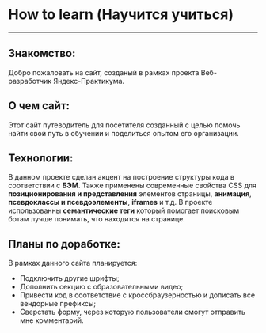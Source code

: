 # How to learn (Научится учиться)

---

## Знакомство:

Добро пожаловать на сайт, созданый в рамках проекта Веб-разработчик Яндекс-Практикума.

## О чем сайт:

Этот сайт путеводитель для посетителя созданный с целью помочь найти свой путь в обучении и поделиться опытом его организации.

## Технологии:

В данном проекте сделан акцент на построение структуры кода в соответствии с **БЭМ**.
Также применены современные свойства CSS для **позиционирования и представления** элементов страницы, **анимация**, **псевдоклассы и псевдоэлементы**, **iframes** и т.д.
В проекте использованны **семантические теги** который помогает поисковым ботам лучше понимать, что находится на странице.

## Планы по доработке:

В рамках данного сайта планируется:

- Подключить другие шрифты;
- Дополнить секцию с образовательными видео;
- Привести код в соответствие с кроссбраузерностью и дописать все вендорные префиксы;
- Сверстать форму, через которую пользователи смогут отправить мне комментарий.
